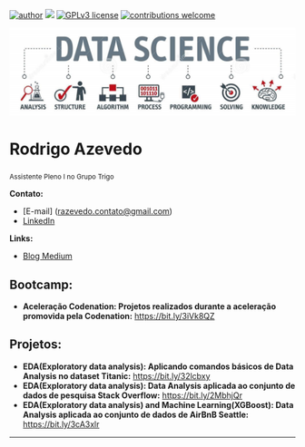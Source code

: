 [![author](https://img.shields.io/badge/author-razevedo1994-red.svg)](https://www.linkedin.com/in/azevedo94/) [![](https://img.shields.io/badge/python-3.7+-blue.svg)](https://www.python.org/downloads/release/python-365/) [![GPLv3 license](https://img.shields.io/badge/License-GPLv3-blue.svg)](http://perso.crans.org/besson/LICENSE.html) [![contributions welcome](https://img.shields.io/badge/contributions-welcome-brightgreen.svg?style=flat)](https://github.com/carlosfab/data_science/issues)

<p align="center">
  <img src="banner2.jpg" >
</p>


# Rodrigo Azevedo
<sub>Assistente Pleno I no Grupo Trigo</sub>


**Contato:**
* [E-mail] (razevedo.contato@gmail.com)
* [LinkedIn](https://www.linkedin.com/in/azevedo94/)


**Links:**
* [Blog Medium](https://bit.ly/33QJREb)


## Bootcamp:
* **Aceleração Codenation: Projetos realizados durante a aceleração promovida pela Codenation:** https://bit.ly/3iVk8QZ


## Projetos:
* **EDA(Exploratory data analysis): Aplicando comandos básicos de Data Analysis no dataset Titanic:** https://bit.ly/32lcbxy
* **EDA(Exploratory data analysis): Data Analysis aplicada ao conjunto de dados de pesquisa Stack Overflow:** https://bit.ly/2MbhjQr
* **EDA(Exploratory data analysis) and Machine Learning(XGBoost): Data Analysis aplicada ao conjunto de dados de AirBnB Seattle:** https://bit.ly/3cA3xlr


---




